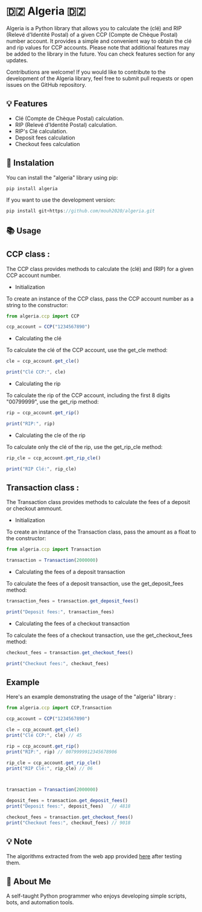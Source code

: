 
# 🇩🇿 Algeria 🇩🇿

Algeria is a Python library that allows you to calculate the (clé) and RIP (Relevé d'Identité Postal) of a given CCP (Compte de Chèque Postal) number account. It provides a simple and convenient way to obtain the clé and rip values for CCP accounts. Please note that additional features may be added to the library in the future. You can check features section for any updates.

Contributions are welcome! If you would like to contribute to the development of the Algeria library, feel free to submit pull requests or open issues on the GitHub repository.

## 💡 Features 

- Clé (Compte de Chèque Postal) calculation.
- RIP (Relevé d'Identité Postal) calculation.
- RIP's Clé calculation.
- Deposit fees calculation
- Checkout fees calculation


## 📌 Instalation 
You can install the "algeria" library using pip:

```javascript
pip install algeria
```

If you want to use the development version:

```javascript
pip install git+https://github.com/mouh2020/algeria.git
```

## 📚 Usage 

## CCP class :
The CCP class provides methods to calculate the (clé) and (RIP) for a given CCP account number.

 - Initialization 

To create an instance of the CCP class, pass the CCP account number as a string to the constructor:
```javascript
from algeria.ccp import CCP

ccp_account = CCP("1234567890")
```

- Calculating the clé

To calculate the clé of the CCP account, use the get_cle method:

```javascript
cle = ccp_account.get_cle()

print("Clé CCP:", cle)
```

- Calculating the rip

To calculate the rip of the CCP account, including the first 8 digits "00799999", use the get_rip method:

```javascript
rip = ccp_account.get_rip()

print("RIP:", rip)
```

 - Calculating the cle of the rip

To calculate only the clé of the rip, use the get_rip_cle method:

```javascript
rip_cle = ccp_account.get_rip_cle()

print("RIP Clé:", rip_cle)
```

## Transaction class :

The Transaction class provides methods to calculate the fees of a deposit or checkout ammount.

 - Initialization 

To create an instance of the Transaction class, pass the amount as a float to the constructor:
```javascript
from algeria.ccp import Transaction

transaction = Transaction(2000000)
```

- Calculating the fees of a deposit transaction

To calculate the fees of a deposit transaction, use the get_deposit_fees method:

```javascript
transaction_fees = transaction.get_deposit_fees()

print("Deposit fees:", transaction_fees)
```

- Calculating the fees of a checkout transaction

To calculate the fees of a checkout transaction, use the get_checkout_fees method:

```javascript
checkout_fees = transaction.get_checkout_fees()

print("Checkout fees:", checkout_fees)
```


## Example

Here's an example demonstrating the usage of the "algeria" library :

```javascript
from algeria.ccp import CCP,Transaction

ccp_account = CCP("1234567890")

cle = ccp_account.get_cle()
print("Clé CCP:", cle) // 45

rip = ccp_account.get_rip()
print("RIP:", rip) // 0079999912345678906

rip_cle = ccp_account.get_rip_cle()
print("RIP Clé:", rip_cle) // 06



transaction = Transaction(2000000)

deposit_fees = transaction.get_deposit_fees()
print("Deposit fees:", deposit_fees)   // 4818

checkout_fees = transaction.get_checkout_fees()
print("Checkout fees:", checkout_fees) // 9018

```


## 💡 Note 

The algorithms extracted from the web app provided [here](https://dzposte.netlify.app/) after testing them.




## 🚀 About Me
A self-taught Python programmer who enjoys developing simple scripts, bots, and automation tools.
